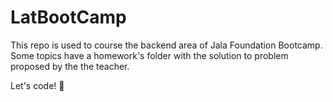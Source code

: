 # LatBootCamp
This repo is used to course the backend area of Jala Foundation Bootcamp.
Some topics have a homework's folder with the solution to problem proposed by the the teacher.

Let's code! 🚀
